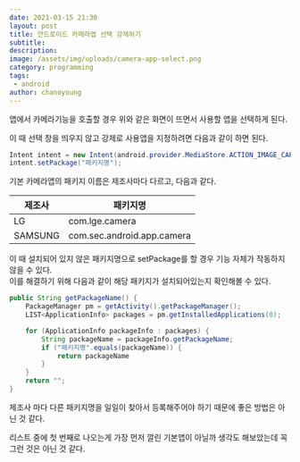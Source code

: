 ```yaml
---
date: 2021-03-15 21:30
layout: post
title: 안드로이드 카메라앱 선택 강제하기
subtitle:
description:
image: /assets/img/uploads/camera-app-select.png
category: programming
tags:
 - android
author: chanoyoung
---
```


앱에서 카메라기능을 호출할 경우 위와 같은 화면이 뜨면서 사용할 앱을 선택하게 된다.

이 때 선택 창을 띄우지 않고 강제로 사용앱을 지정하려면 다음과 같이 하면 된다.
```java
Intent intent = new Intent(android.provider.MediaStore.ACTION_IMAGE_CAPTURE);
intent.setPackage("패키지명");
```

기본 카메라앱의 패키지 이름은 제조사마다 다르고, 다음과 같다.

<table>
  <thead>
    <tr>
      <th>제조사</th>
      <th>패키지명</th>
    </tr>
  </thead>
  <tbody>
    <tr>
      <td>LG</td>
      <td>com.lge.camera</td>
    </tr>
    <tr>
      <td>SAMSUNG</td>
      <td>com.sec.android.app.camera</td>
    </tr>
  </tbody>
</table>


이 때 설치되어 있지 않은 패키지명으로 setPackage를 할 경우 기능 자체가 작동하지 않을 수 있다.  
이를 해결하기 위해 다음과 같이 해당 패키지가 설치되어있는지 확인해볼 수 있다.

```java
public String getPackageName() {
    PackageManager pm = getActivity().getPackageManager();
    LIST<ApplicationInfo> packages = pm.getInstalledApplications(0);

    for (ApplicationInfo packageInfo : packages) {
        String packageName = packageInfo.getPackageName;
        if ("패키지명".equals(packageName)) {
            return packageName
        }
    }
    return "";
}
```

제조사 마다 다른 패키지명을 일일이 찾아서 등록해주어야 하기 때문에 좋은 방법은 아닌 것 같다.

리스트 중에 첫 번째로 나오는게 가장 먼저 깔린 기본앱이 아닐까 생각도 해보았는데 꼭 그런 것은 아닌 것 같다.
